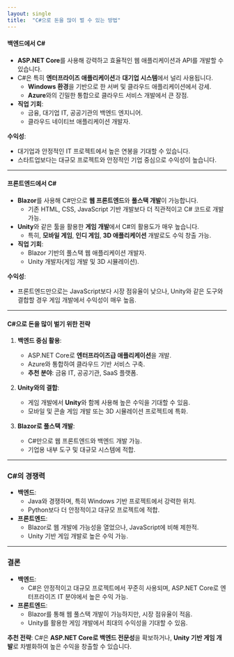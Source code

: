 ```yaml
---
layout: single
title:  "C#으로 돈을 많이 벌 수 있는 방법"
---
```


#### **백엔드에서 C#**
- **ASP.NET Core**를 사용해 강력하고 효율적인 웹 애플리케이션과 API를 개발할 수 있습니다.
- C#은 특히 **엔터프라이즈 애플리케이션**과 **대기업 시스템**에서 널리 사용됩니다.
  - **Windows 환경**을 기반으로 한 서버 및 클라우드 애플리케이션에서 강세.
  - **Azure**와의 긴밀한 통합으로 클라우드 서비스 개발에서 큰 장점.
- **직업 기회**:
  - 금융, 대기업 IT, 공공기관의 백엔드 엔지니어.
  - 클라우드 네이티브 애플리케이션 개발자.

**수익성**:  
- 대기업과 안정적인 IT 프로젝트에서 높은 연봉을 기대할 수 있습니다.
- 스타트업보다는 대규모 프로젝트와 안정적인 기업 중심으로 수익성이 높습니다.

---

#### **프론트엔드에서 C#**
- **Blazor**를 사용해 C#만으로 **웹 프론트엔드**와 **풀스택 개발**이 가능합니다.
  - 기존 HTML, CSS, JavaScript 기반 개발보다 더 직관적이고 C# 코드로 개발 가능.
- **Unity**와 같은 툴을 활용한 **게임 개발**에서 C#의 활용도가 매우 높습니다.
  - 특히, **모바일 게임**, **인디 게임**, **3D 애플리케이션** 개발로도 수익 창출 가능.
- **직업 기회**:
  - Blazor 기반의 풀스택 웹 애플리케이션 개발자.
  - Unity 개발자(게임 개발 및 3D 시뮬레이션).

**수익성**:  
- 프론트엔드만으로는 JavaScript보다 시장 점유율이 낮으나, Unity와 같은 도구와 결합할 경우 게임 개발에서 수익성이 매우 높음.

---

#### **C#으로 돈을 많이 벌기 위한 전략**
1. **백엔드 중심 활용**:
   - ASP.NET Core로 **엔터프라이즈급 애플리케이션**을 개발.
   - Azure와 통합하여 클라우드 기반 서비스 구축.
   - **추천 분야**: 금융 IT, 공공기관, SaaS 플랫폼.

2. **Unity와의 결합**:
   - 게임 개발에서 **Unity**와 함께 사용해 높은 수익을 기대할 수 있음.
   - 모바일 및 콘솔 게임 개발 또는 3D 시뮬레이션 프로젝트에 특화.

3. **Blazor로 풀스택 개발**:
   - C#만으로 웹 프론트엔드와 백엔드 개발 가능.
   - 기업용 내부 도구 및 대규모 시스템에 적합.

---

### **C#의 경쟁력**
- **백엔드**:
  - Java와 경쟁하며, 특히 Windows 기반 프로젝트에서 강력한 위치.
  - Python보다 더 안정적이고 대규모 프로젝트에 적합.
- **프론트엔드**:
  - Blazor로 웹 개발에 가능성을 열었으나, JavaScript에 비해 제한적.
  - Unity 기반 게임 개발로 높은 수익 가능.

---

### **결론**
- **백엔드**: 
  - C#은 안정적이고 대규모 프로젝트에서 꾸준히 사용되며, ASP.NET Core로 엔터프라이즈 IT 분야에서 높은 수익 가능.
- **프론트엔드**:
  - Blazor를 통해 웹 풀스택 개발이 가능하지만, 시장 점유율이 적음.
  - Unity를 활용한 게임 개발에서 최대의 수익성을 기대할 수 있음.

**추천 전략**: C#은 **ASP.NET Core로 백엔드 전문성**을 확보하거나, **Unity 기반 게임 개발**로 차별화하여 높은 수익을 창출할 수 있습니다.

